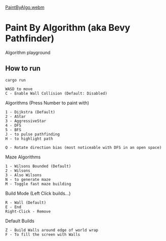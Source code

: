 [PaintByAlgo.webm](https://github.com/user-attachments/assets/d2396e50-fa47-4025-92a5-e6aa3face4ec)

# Paint By Algorithm (aka Bevy Pathfinder)

Algorithm playground


## How to run
`cargo run`

```
WASD to move
C - Enable Wall Collision (Default: Disabled)
```

Algorithms (Press Number to paint with)
```
1 - Dijkstra (Default)
2 - AStar
3 - AggressiveStar
4 - DFS
5 - BFS
J - to pulse pathfinding
H - to highlight path

Q - Rotate direction bias (most noticeable with DFS in an open space)
```

Maze Algorithms 
```
1 - Wilsons Bounded (Default)
2 - Wilsons
3 - Also Wilsons
N - to generate maze
M - Toggle fast maze building
```

Build Mode (Left Click builds...)
```
R - Wall (Default)
E - End
Right-Click - Remove
```

Default Builds 
```
Z - Build Walls around edge of world wrap
F - To fill the screen with Walls
```

